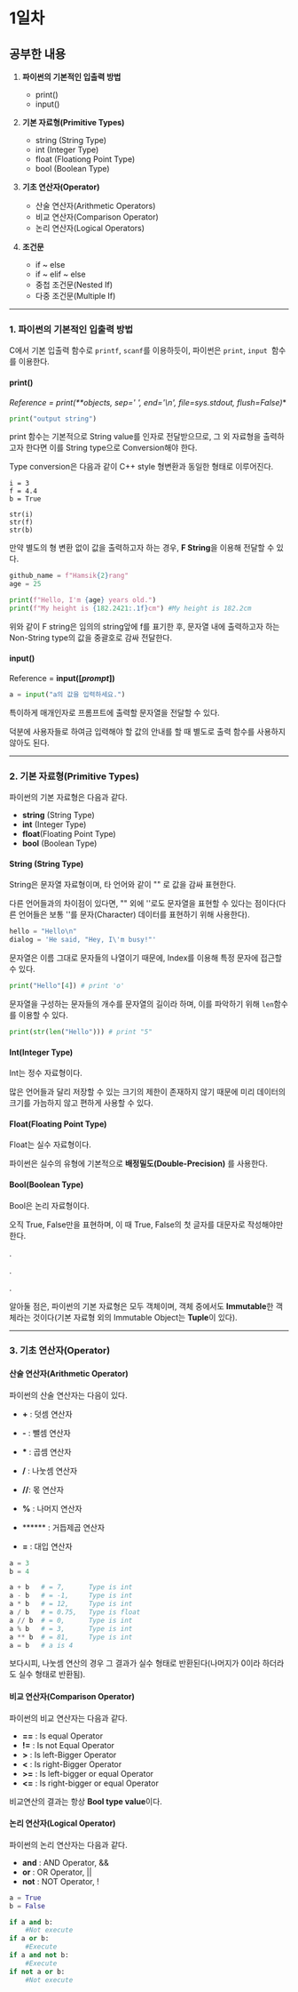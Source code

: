 # 1일차
## 공부한 내용

1.  **파이썬의 기본적인 입출력 방법**
    -   print()
    -   input()

2.  **기본 자료형(Primitive Types)**
    -   string (String Type)
    -   int (Integer Type)
    -   float (Floationg Point Type)
    -   bool (Boolean Type)

3.  **기초 연산자(Operator)**
    -   산술 연산자(Arithmetic Operators)
    -   비교 연산자(Comparison Operator)
    -   논리 연산자(Logical Operators)

4.  **조건문**
    -   if ~ else
    -   if ~ elif ~ else
    -   중첩 조건문(Nested If)
    -   다중 조건문(Multiple If)

----

### 1. 파이썬의 기본적인 입출력 방법

C에서 기본 입출력 함수로 `printf`, `scanf`를 이용하듯이, 파이썬은 `print`, `input `함수를 이용한다.

#### print()

**Reference = print(\*\*objects*, *sep=' '*, *end='\n'*, *file=sys.stdout*, *flush=False*)**

```python
print("output string")
```

print 함수는 기본적으로 String value를 인자로 전달받으므로, 그 외 자료형을 출력하고자 한다면 이를 String type으로 Conversion해야 한다.

Type conversion은 다음과 같이 C++ style 형변환과 동일한 형태로 이루어진다.

```
i = 3
f = 4.4
b = True

str(i)
str(f)
str(b)
```

만약 별도의 형 변환 없이 값을 출력하고자 하는 경우, **F String**을 이용해 전달할 수 있다.

```python
github_name = f"Hamsik{2}rang"
age = 25

print(f"Hello, I'm {age} years old.")
print(f"My height is {182.2421:.1f}cm") #My height is 182.2cm
```

위와 같이 F string은 임의의 string앞에 f를 표기한 후, 문자열 내에 출력하고자 하는 Non-String type의 값을 중괄호로 감싸 전달한다.

#### input()

Reference = **input([*prompt*])**

```python
a = input("a의 값을 입력하세요.")
```

특이하게 매개인자로 프롬프트에 출력할 문자열을 전달할 수 있다.

덕분에 사용자들로 하여금 입력해야 할 값의 안내를 할 때 별도로 출력 함수를 사용하지 않아도 된다.

----

### 2. 기본 자료형(Primitive Types)

파이썬의 기본 자료형은 다음과 같다.

*   **string** (String Type)
*   **int** (Integer Type)
*   **float**(Floating Point Type)
*   **bool** (Boolean Type)

#### String (String Type)

String은 문자열 자료형이며, 타 언어와 같이 "" 로 값을 감싸 표현한다.

다른 언어들과의 차이점이 있다면, "" 외에 ''로도 문자열을 표현할 수 있다는 점이다(다른 언어들은 보통 ''를 문자(Character) 데이터를 표현하기 위해 사용한다).

```python
hello = "Hello\n"
dialog = 'He said, "Hey, I\'m busy!"'
```

문자열은 이름 그대로 문자들의 나열이기 때문에, Index를 이용해 특정 문자에 접근할 수 있다.

```python
print("Hello"[4]) # print 'o'
```

문자열을 구성하는 문자들의 개수를 문자열의 길이라 하며, 이를 파악하기 위해 `len`함수를 이용할 수 있다.

```python
print(str(len("Hello"))) # print "5"
```

#### Int(Integer Type)

Int는 정수 자료형이다.

많은 언어들과 달리 저장할 수 있는 크기의 제한이 존재하지 않기 때문에 미리 데이터의 크기를 가늠하지 않고 편하게 사용할 수 있다.

#### Float(Floating Point Type)

Float는 실수 자료형이다.

파이썬은 실수의 유형에 기본적으로 **배정밀도(Double-Precision)** 를 사용한다.

#### Bool(Boolean Type)

Bool은 논리 자료형이다.

오직 True, False만을 표현하며, 이 때 True, False의 첫 글자를 대문자로 작성해야만 한다.

.

.

.

알아둘 점은, 파이썬의 기본 자료형은 모두 객체이며, 객체 중에서도 **Immutable**한 객체라는 것이다(기본 자료형 외의 Immutable Object는 **Tuple**이 있다).

---

### 3. 기초 연산자(Operator)

#### 산술 연산자(Arithmetic Operator)

파이썬의 산술 연산자는 다음이 있다.

-   **\+** : 덧셈 연산자

-   **\-** : 뺄셈 연산자
-   **\*** : 곱셈 연산자
-   **/** : 나눗셈 연산자
-   **//**: 몫 연산자
-   **%** : 나머지 연산자
-   ****** : 거듭제곱 연산자 
-   **=** : 대입 연산자

```python
a = 3
b = 4

a + b 	# = 7, 		Type is int
a - b 	# = -1, 	Type is int
a * b 	# = 12, 	Type is int
a / b 	# = 0.75, 	Type is float
a // b 	# = 0, 		Type is int
a % b 	# = 3, 		Type is int
a ** b 	# = 81, 	Type is int
a = b	# a is 4
```

보다시피, 나눗셈 연산의 경우 그 결과가 실수 형태로 반환된다(나머지가 0이라 하더라도 실수 형태로 반환됨).

#### 비교 연산자(Comparison Operator)

파이썬의 비교 연산자는 다음과 같다.

-   **==** : Is equal Operator
-   **!=** : Is not Equal Operator
-   **\>** : Is left-Bigger Operator
-   **<** : Is right-Bigger Operator
-   **\>=** : Is left-bigger or equal Operator
-   **<=** : Is right-bigger or equal Operator

비교연산의 결과는 항상 **Bool type value**이다.

#### 논리 연산자(Logical Operator)

파이썬의 논리 연산자는 다음과 같다.

*   **and** : AND Operator, &&
*   **or** : OR Operator, ||
*   **not** : NOT Operator, !

```python
a = True
b = False

if a and b:
	#Not execute
if a or b:
	#Execute
if a and not b:
	#Execute
if not a or b:
	#Not execute
```

